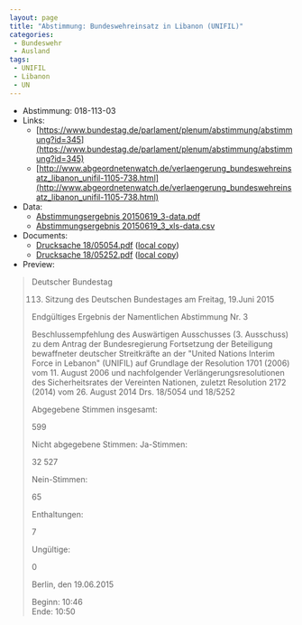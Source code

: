 ```yaml
---
layout: page
title: "Abstimmung: Bundeswehreinsatz in Libanon (UNIFIL)"
categories:
 - Bundeswehr
 - Ausland
tags:
 - UNIFIL
 - Libanon
 - UN
---
```


* Abstimmung: 018-113-03
* Links: 
    * [https://www.bundestag.de/parlament/plenum/abstimmung/abstimmung?id=345](https://www.bundestag.de/parlament/plenum/abstimmung/abstimmung?id=345)
    * [http://www.abgeordnetenwatch.de/verlaengerung_bundeswehreinsatz_libanon_unifil-1105-738.html](http://www.abgeordnetenwatch.de/verlaengerung_bundeswehreinsatz_libanon_unifil-1105-738.html)
* Data: 
    * [Abstimmungsergebnis 20150619_3-data.pdf](/res/abstimmungsliste/20150619_3-data.pdf)
    * [Abstimmungsergebnis 20150619_3_xls-data.csv](/res/abstimmungsliste/analyses/20150619_3_xls-data.csv)
* Documents: 
    * [Drucksache 18/05054.pdf](http://dip21.bundestag.de/dip21/btd/18/050/1805054.pdf) ([local copy](/res/abstimmungsdaten/018-113-03/1805054.pdf))
    * [Drucksache 18/05252.pdf](http://dip21.bundestag.de/dip21/btd/18/052/1805252.pdf) ([local copy](/res/abstimmungsdaten/018-113-03/1805252.pdf))
* Preview: 
> Deutscher Bundestag
> 
> 113. Sitzung des Deutschen Bundestages
> am Freitag, 19.Juni 2015
> 
> Endgültiges Ergebnis der Namentlichen Abstimmung Nr. 3
> 
> Beschlussempfehlung des Auswärtigen Ausschusses (3. Ausschuss) zu dem Antrag der
> Bundesregierung
> Fortsetzung der Beteiligung bewaffneter deutscher Streitkräfte an der "United Nations
> Interim Force in Lebanon" (UNIFIL) auf Grundlage der Resolution 1701 (2006) vom 11.
> August 2006 und nachfolgender Verlängerungsresolutionen des Sicherheitsrates der
> Vereinten Nationen, zuletzt Resolution 2172 (2014) vom 26. August 2014
> Drs. 18/5054 und 18/5252
> 
> Abgegebene Stimmen insgesamt:
> 
> 599
> 
> Nicht abgegebene Stimmen:
> Ja-Stimmen:
> 
> 32
> 527
> 
> Nein-Stimmen:
> 
> 65
> 
> Enthaltungen:
> 
> 7
> 
> Ungültige:
> 
> 0
> 
> Berlin, den 19.06.2015
> 
> Beginn: 10:46  
> Ende: 10:50
